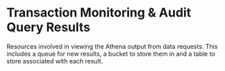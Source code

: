 # Transaction Monitoring & Audit Query Results

Resources involved in viewing the Athena output from data requests. This includes a queue for new results, a bucket to store them in and a table to store associated with each result.
